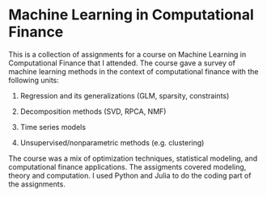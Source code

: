 # Machine Learning in Computational Finance

This is a collection of assignments for a course on Machine Learning in Computational Finance that I attended. The course gave a survey of machine learning methods in the context of computational finance with the following units:

1. Regression and its generalizations (GLM, sparsity, constraints)

2.  Decomposition methods (SVD, RPCA, NMF)

3.  Time series models

4.  Unsupervised/nonparametric methods (e.g.  clustering)

The course was a mix of optimization techniques, statistical modeling, and computational finance applications.  The assigments covered modeling, theory and computation. I used Python and Julia to do the coding part of the assignments. 
